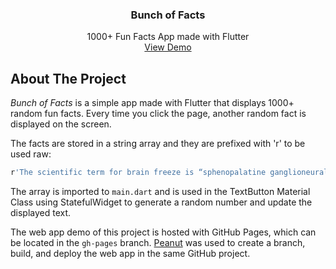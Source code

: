 <div id="top"></div>

  <h3 align="center">Bunch of Facts</h3>

  <p align="center">
    1000+ Fun Facts App made with Flutter
    <br />
    <a href="https://www.rodrigoakio.com/bunch-of-facts">View Demo</a>
  </p>
</div>

## About The Project
*Bunch of Facts* is a simple app made with Flutter that displays 1000+ random fun facts. Every time you click the page, another random fact is displayed on the screen. 

The facts are stored in a string array and they are prefixed with 'r' to be used raw:
```dart
r'The scientific term for brain freeze is “sphenopalatine ganglioneuralgia”.',
```

The array is imported to `main.dart` and is used in the TextButton Material Class using StatefulWidget to generate a random number and update the displayed text. 

The web app demo of this project is hosted with GitHub Pages, which can be located in the `gh-pages` branch. [Peanut](https://github.com/kevmoo/peanut.dart) was used to create a branch, build, and deploy the web app in the same GitHub project.
